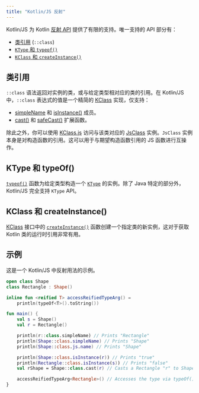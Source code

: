 ```yaml
---
title: "Kotlin/JS 反射"
---
```

Kotlin/JS 为 Kotlin [反射 API](reflection) 提供了有限的支持。唯一支持的 API 部分有：

* [类引用](reflection#class-references) (`::class`)
* [`KType` 和 `typeof()`](#ktype-and-typeof)
* [`KClass` 和 `createInstance()`](#kclass-and-createinstance)

## 类引用

`::class` 语法返回对实例的类，或与给定类型相对应的类的引用。在 Kotlin/JS 中，`::class` 表达式的值是一个精简的 [KClass](https://kotlinlang.org/api/latest/jvm/stdlib/kotlin.reflect/-k-class/) 实现，仅支持：
* [simpleName](https://kotlinlang.org/api/latest/jvm/stdlib/kotlin.reflect/-k-class/simple-name.html) 和 [isInstance()](https://kotlinlang.org/api/latest/jvm/stdlib/kotlin.reflect/-k-class/is-instance.html) 成员。
* [cast()](https://kotlinlang.org/api/latest/jvm/stdlib/kotlin.reflect/cast.html) 和
[safeCast()](https://kotlinlang.org/api/latest/jvm/stdlib/kotlin.reflect/safe-cast.html) 扩展函数。

除此之外，你可以使用 [KClass.js](https://kotlinlang.org/api/latest/jvm/stdlib/kotlin.js/js.html) 访问与该类对应的 [JsClass](https://kotlinlang.org/api/latest/jvm/stdlib/kotlin.js/-js-class/index.html) 实例。`JsClass` 实例本身是对构造函数的引用。这可以用于与期望构造函数引用的 JS 函数进行互操作。

## KType 和 typeOf()

[`typeof()`](https://kotlinlang.org/api/latest/jvm/stdlib/kotlin.reflect/type-of.html) 函数为给定类型构造一个 [`KType`](https://kotlinlang.org/api/latest/jvm/stdlib/kotlin.reflect/-k-type/) 的实例。除了 Java 特定的部分外，Kotlin/JS 完全支持 `KType` API。

## KClass 和 createInstance()

[KClass](https://kotlinlang.org/api/latest/jvm/stdlib/kotlin.reflect/-k-class/) 接口中的 [`createInstance()`](https://kotlinlang.org/api/latest/jvm/stdlib/kotlin.reflect.full/create-instance.html) 函数创建一个指定类的新实例，这对于获取 Kotlin 类的运行时引用非常有用。

## 示例

这是一个 Kotlin/JS 中反射用法的示例。

```kotlin
open class Shape
class Rectangle : Shape()

inline fun <reified T> accessReifiedTypeArg() =
    println(typeOf<T>().toString())

fun main() {
    val s = Shape()
    val r = Rectangle()

    println(r::class.simpleName) // Prints "Rectangle"
    println(Shape::class.simpleName) // Prints "Shape"
    println(Shape::class.js.name) // Prints "Shape"

    println(Shape::class.isInstance(r)) // Prints "true"
    println(Rectangle::class.isInstance(s)) // Prints "false"
    val rShape = Shape::class.cast(r) // Casts a Rectangle "r" to Shape

    accessReifiedTypeArg<Rectangle>() // Accesses the type via typeOf(). Prints "Rectangle"
}
```